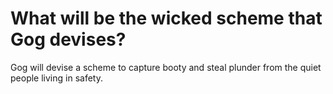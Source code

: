 # What will be the wicked scheme that Gog devises?

Gog will devise a scheme to capture booty and steal plunder from the quiet people living in safety.

